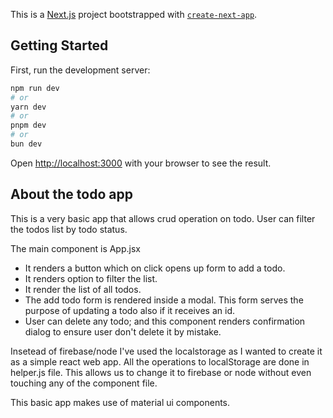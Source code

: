 This is a [Next.js](https://nextjs.org/) project bootstrapped with [`create-next-app`](https://github.com/vercel/next.js/tree/canary/packages/create-next-app).

## Getting Started

First, run the development server:

```bash
npm run dev
# or
yarn dev
# or
pnpm dev
# or
bun dev
```

Open [http://localhost:3000](http://localhost:3000) with your browser to see the result.

## About the todo app

This is a very basic app that allows crud operation on todo.
User can filter the todos list by todo status.

The main component is App.jsx
 - It renders a button which on click opens up form to add a todo.
 - It renders option to filter the list.
 - It render the list of all todos.
 - The add todo form is rendered inside a modal. This form serves the purpose of updating a todo also if it receives an id.
 - User can delete any todo; and this component renders confirmation dialog to ensure user don't delete it by mistake.

Insetead of firebase/node I've used the localstorage as I wanted to create it as a simple react web app.
All the operations to localStorage are done in helper.js file. This allows us to change it to firebase or node without even touching any of the component file.

This basic app makes use of material ui components.
